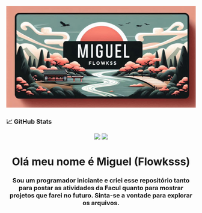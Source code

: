 <!--Banner do Flokinho-->
![Banner do perfil...](./bannernovo.png)

### 📈 GitHub Stats

<p align="center">
  <img src="https://github-readme-stats.vercel.app/api?username=Flowksss&show_icons=true&theme=dark&hide_title=true" height="150" />
  <img src="https://github-readme-stats.vercel.app/api/top-langs/?username=Flowksss&layout=compact&theme=dark" height="150" />
</p>


<h1 align="center">Olá meu nome é Miguel (Flowksss)</h1>
<h3 align="center">Sou um programador iniciante e criei esse repositório tanto para postar as atividades da Facul quanto para mostrar projetos que farei no futuro. Sinta-se a vontade para explorar os arquivos.</h3>
